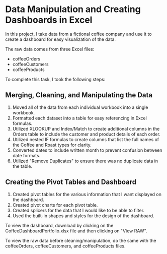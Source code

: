 # Data Manipulation and Creating Dashboards in Excel

In this project, I take data from a fictional coffee company and use it to create a dashboard for easy visualization of the data.

The raw data comes from three Excel files:
- coffeeOrders
- coffeeCustomers
- coffeeProducts

To complete this task, I took the following steps:

## Merging, Cleaning, and Manipulating the Data

1. Moved all of the data from each individual workbook into a single workbook.
2. Formatted each dataset into a table for easy referencing in Excel formulas.
3. Utilized XLOOKUP and Index/Match to create additional columns in the Orders table to include the customer and product details of each order.
4. Utilized nested IF formulas to create columns that list the full names of the Coffee and Roast types for clarity.
5. Converted dates to include written month to prevent confusion between date formats.
6. Utilized "Remove Duplicates" to ensure there was no duplicate data in the table.

## Creating the Pivot Tables and Dashboard
1. Created pivot tables for the various information that I want displayed on the dashboard.
2. Created pivot charts for each pivot table.
3. Created splicers for the data that I would like to be able to filter.
4. Used the built-in shapes and styles for the design of the dashboard.

To view the dashboard, download by clicking on the CoffeeDashboardPortfolio.xlsx file and then clicking on "View RAW".

To view the raw data before cleaning/manipulation, do the same with the coffeeOrders, coffeeCustomers, and coffeeProducts files.
